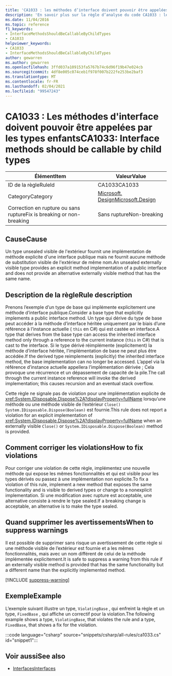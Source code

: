 ```yaml
---
title: 'CA1033 : les méthodes d’interface doivent pouvoir être appelées par les types enfants (analyse du code)'
description: 'En savoir plus sur la règle d’analyse du code CA1033 : les méthodes d’interface doivent pouvoir être appelées par les types enfants'
ms.date: 11/04/2016
ms.topic: reference
f1_keywords:
- InterfaceMethodsShouldBeCallableByChildTypes
- CA1033
helpviewer_keywords:
- CA1033
- InterfaceMethodsShouldBeCallableByChildTypes
author: gewarren
ms.author: gewarren
ms.openlocfilehash: 3ffd037a109153fa5767b74c6d96f19b47e024cb
ms.sourcegitcommit: 4df8e005c074ceb1f978f007b222fe253be2baf3
ms.translationtype: MT
ms.contentlocale: fr-FR
ms.lasthandoff: 02/04/2021
ms.locfileid: "99547243"
---
```

# <a name="ca1033-interface-methods-should-be-callable-by-child-types"></a><span data-ttu-id="07662-103">CA1033 : Les méthodes d'interface doivent pouvoir être appelées par les types enfants</span><span class="sxs-lookup"><span data-stu-id="07662-103">CA1033: Interface methods should be callable by child types</span></span>

| <span data-ttu-id="07662-104">Élément</span><span class="sxs-lookup"><span data-stu-id="07662-104">Item</span></span>                                     | <span data-ttu-id="07662-105">Valeur</span><span class="sxs-lookup"><span data-stu-id="07662-105">Value</span></span>            |
|------------------------------------------|------------------|
| <span data-ttu-id="07662-106">ID de la règle</span><span class="sxs-lookup"><span data-stu-id="07662-106">RuleId</span></span>                                   | <span data-ttu-id="07662-107">CA1033</span><span class="sxs-lookup"><span data-stu-id="07662-107">CA1033</span></span>           |
| <span data-ttu-id="07662-108">Category</span><span class="sxs-lookup"><span data-stu-id="07662-108">Category</span></span>                                 | [<span data-ttu-id="07662-109">Microsoft. Design</span><span class="sxs-lookup"><span data-stu-id="07662-109">Microsoft.Design</span></span>](design-warnings.md) |
| <span data-ttu-id="07662-110">Correction en rupture ou sans rupture</span><span class="sxs-lookup"><span data-stu-id="07662-110">Fix is breaking or non-breaking</span></span> | <span data-ttu-id="07662-111">Sans rupture</span><span class="sxs-lookup"><span data-stu-id="07662-111">Non-breaking</span></span>     |

## <a name="cause"></a><span data-ttu-id="07662-112">Cause</span><span class="sxs-lookup"><span data-stu-id="07662-112">Cause</span></span>

<span data-ttu-id="07662-113">Un type unsealed visible de l'extérieur fournit une implémentation de méthode explicite d'une interface publique mais ne fournit aucune méthode de substitution visible de l'extérieur de même nom.</span><span class="sxs-lookup"><span data-stu-id="07662-113">An unsealed externally visible type provides an explicit method implementation of a public interface and does not provide an alternative externally visible method that has the same name.</span></span>

## <a name="rule-description"></a><span data-ttu-id="07662-114">Description de la règle</span><span class="sxs-lookup"><span data-stu-id="07662-114">Rule description</span></span>

<span data-ttu-id="07662-115">Prenons l’exemple d’un type de base qui implémente explicitement une méthode d’interface publique.</span><span class="sxs-lookup"><span data-stu-id="07662-115">Consider a base type that explicitly implements a public interface method.</span></span> <span data-ttu-id="07662-116">Un type qui dérive du type de base peut accéder à la méthode d’interface héritée uniquement par le biais d’une référence à l’instance actuelle ( `this` en C#) qui est castée en interface.</span><span class="sxs-lookup"><span data-stu-id="07662-116">A type that derives from the base type can access the inherited interface method only through a reference to the current instance (`this` in C#) that is cast to the interface.</span></span> <span data-ttu-id="07662-117">Si le type dérivé réimplémente (explicitement) la méthode d’interface héritée, l’implémentation de base ne peut plus être accédée.</span><span class="sxs-lookup"><span data-stu-id="07662-117">If the derived type reimplements (explicitly) the inherited interface method, the base implementation can no longer be accessed.</span></span> <span data-ttu-id="07662-118">L’appel via la référence d’instance actuelle appellera l’implémentation dérivée ; Cela provoque une récurrence et un dépassement de capacité de la pile.</span><span class="sxs-lookup"><span data-stu-id="07662-118">The call through the current instance reference will invoke the derived implementation; this causes recursion and an eventual stack overflow.</span></span>

<span data-ttu-id="07662-119">Cette règle ne signale pas de violation pour une implémentation explicite de <xref:System.IDisposable.Dispose%2A?displayProperty=fullName> lorsqu’une méthode ou une méthode visible de l’extérieur `Close()` `System.IDisposable.Dispose(Boolean)` est fournie.</span><span class="sxs-lookup"><span data-stu-id="07662-119">This rule does not report a violation for an explicit implementation of <xref:System.IDisposable.Dispose%2A?displayProperty=fullName> when an externally visible `Close()` or `System.IDisposable.Dispose(Boolean)` method is provided.</span></span>

## <a name="how-to-fix-violations"></a><span data-ttu-id="07662-120">Comment corriger les violations</span><span class="sxs-lookup"><span data-stu-id="07662-120">How to fix violations</span></span>

<span data-ttu-id="07662-121">Pour corriger une violation de cette règle, implémentez une nouvelle méthode qui expose les mêmes fonctionnalités et qui est visible pour les types dérivés ou passez à une implémentation non explicite.</span><span class="sxs-lookup"><span data-stu-id="07662-121">To fix a violation of this rule, implement a new method that exposes the same functionality and is visible to derived types or change to a nonexplicit implementation.</span></span> <span data-ttu-id="07662-122">Si une modification avec rupture est acceptable, une alternative consiste à rendre le type sealed.</span><span class="sxs-lookup"><span data-stu-id="07662-122">If a breaking change is acceptable, an alternative is to make the type sealed.</span></span>

## <a name="when-to-suppress-warnings"></a><span data-ttu-id="07662-123">Quand supprimer les avertissements</span><span class="sxs-lookup"><span data-stu-id="07662-123">When to suppress warnings</span></span>

<span data-ttu-id="07662-124">Il est possible de supprimer sans risque un avertissement de cette règle si une méthode visible de l’extérieur est fournie et a les mêmes fonctionnalités, mais avec un nom différent de celui de la méthode implémentée explicitement.</span><span class="sxs-lookup"><span data-stu-id="07662-124">It is safe to suppress a warning from this rule if an externally visible method is provided that has the same functionality but a different name than the explicitly implemented method.</span></span>

[!INCLUDE [suppress-warning](../../../../includes/code-analysis/suppress-warning.md)]

## <a name="example"></a><span data-ttu-id="07662-125">Exemple</span><span class="sxs-lookup"><span data-stu-id="07662-125">Example</span></span>

<span data-ttu-id="07662-126">L’exemple suivant illustre un type, `ViolatingBase` , qui enfreint la règle et un type, `FixedBase` , qui affiche un correctif pour la violation.</span><span class="sxs-lookup"><span data-stu-id="07662-126">The following example shows a type, `ViolatingBase`, that violates the rule and a type, `FixedBase`, that shows a fix for the violation.</span></span>

:::code language="csharp" source="snippets/csharp/all-rules/ca1033.cs" id="snippet1":::

## <a name="see-also"></a><span data-ttu-id="07662-127">Voir aussi</span><span class="sxs-lookup"><span data-stu-id="07662-127">See also</span></span>

- [<span data-ttu-id="07662-128">Interfaces</span><span class="sxs-lookup"><span data-stu-id="07662-128">Interfaces</span></span>](../../../csharp/programming-guide/interfaces/index.md)
